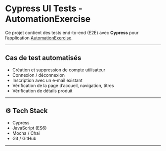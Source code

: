 # Cypress UI Tests - AutomationExercise

Ce projet contient des tests end-to-end (E2E) avec **Cypress** pour l’application [AutomationExercise](https://automationexercise.com).

---

## Cas de test automatisés

- Création et suppression de compte utilisateur
- Connexion / déconnexion
- Inscription avec un e-mail existant
- Vérification de la page d’accueil, navigation, titres
- Vérification de détails produit

---

## ⚙️ Tech Stack

- Cypress
- JavaScript (ES6)
- Mocha / Chai
- Git / GitHub

---
